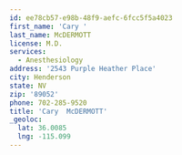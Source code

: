 ```yaml
---
id: ee78cb57-e98b-48f9-aefc-6fcc5f5a4023
first_name: 'Cary '
last_name: McDERMOTT
license: M.D.
services:
  - Anesthesiology
address: '2543 Purple Heather Place'
city: Henderson
state: NV
zip: '89052'
phone: 702-285-9520
title: 'Cary  McDERMOTT'
_geoloc:
  lat: 36.0085
  lng: -115.099
---
```

